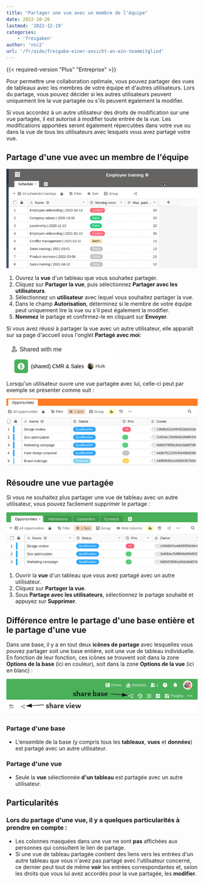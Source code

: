 ```yaml
---
title: "Partager une vue avec un membre de l'équipe"
date: 2022-10-26
lastmod: '2022-12-19'
categories:
    - 'freigaben'
author: 'nsc2'
url: '/fr/aide/freigabe-einer-ansicht-an-ein-teammitglied'
---
```


{{< required-version "Plus" "Entreprise" >}}

Pour permettre une collaboration optimale, vous pouvez partager des vues de tableaux avec les membres de votre équipe et d'autres utilisateurs. Lors du partage, vous pouvez décider si les autres utilisateurs peuvent uniquement lire la vue partagée ou s'ils peuvent également la modifier.

Si vous accordez à un autre utilisateur des droits de modification sur une vue partagée, il est autorisé à modifier toute entrée de la vue. Les modifications apportées seront également répercutées dans votre vue ou dans la vue de tous les utilisateurs avec lesquels vous avez partagé votre vue.

## Partage d'une vue avec un membre de l'équipe

![Partage d'une vue avec un membre de l'équipe](images/sharing-a-view-with-a-team-member-1.gif)

1. Ouvrez la **vue** d'un tableau que vous souhaitez partager.
2. Cliquez sur **Partager la vue**, puis sélectionnez **Partager avec les utilisateurs**.
3. Sélectionnez un **utilisateur** avec lequel vous souhaitez partager la vue.
4. Dans le champ **Autorisation**, déterminez si le membre de votre équipe peut uniquement lire la vue ou s'il peut également la modifier.
5. **Nommez** le partage et confirmez-le en cliquant sur **Envoyer**.

Si vous avez réussi à partager la vue avec un autre utilisateur, elle apparaît sur sa page d'accueil sous l'onglet **Partagé avec moi**:

![Vues partagées sur la page d'accueil](images/Screenshot-from-2022-11-10-17-01-26.png)

Lorsqu'un utilisateur ouvre une vue partagée avec lui, celle-ci peut par exemple se présenter comme suit :

![Apparence d'une vue partagée](images/Screenshot-from-2022-11-10-17-15-12.png)

## Résoudre une vue partagée

Si vous ne souhaitez plus partager une vue de tableau avec un autre utilisateur, vous pouvez facilement supprimer le partage :

![Résoudre une vue partagée.](images/resolve-a-split-view.gif)

1. Ouvrir la **vue** d'un tableau que vous avez partagé avec un autre utilisateur.
2. Cliquez sur **Partager la vue**.
3. Sous **Partage avec les utilisateurs**, sélectionnez le partage souhaité et appuyez sur **Supprimer**.

## Différence entre le partage d'une base entière et le partage d'une vue

Dans une base, il y a en tout deux **icônes de partage** avec lesquelles vous pouvez partager soit une base entière, soit une vue de tableau individuelle. En fonction de leur fonction, ces icônes se trouvent soit dans la zone **Options de la base** (ici en couleur), soit dans la zone **Options de la vue** (ici en blanc) :

![Icônes de partage dans une base](images/share-icons-new-1.png)

### Partage d'une base

- L'ensemble de la base (y compris tous les **tableaux**, **vues** et **données**) est partagé avec un autre utilisateur.

### Partage d'une vue

- Seule la **vue** sélectionnée **d'un tableau** est partagée avec un autre utilisateur.

## Particularités

### Lors du partage d'une vue, il y a quelques particularités à prendre en compte :

- Les colonnes masquées dans une vue ne sont **pas** affichées aux personnes qui consultent le lien de partage.
- Si une vue de tableau partagée contient des liens vers les entrées d'un autre tableau que vous n'avez pas partagé avec l'utilisateur concerné, ce dernier peut tout de même **voir** les entrées correspondantes et, selon les droits que vous lui avez accordés pour la vue partagée, les **modifier**.

